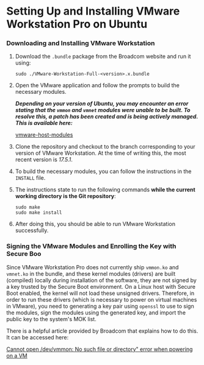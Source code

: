# Setting Up and Installing VMware Workstation Pro on Ubuntu

### Downloading and Installing VMware Workstation

1. Download the `.bundle` package from the Broadcom website and run it using:

    `sudo ./VMware-Workstation-Full-<version>.x.bundle`

2. Open the VMware application and follow the prompts to build the necessary modules.

    ***Depending on your version of Ubuntu, you may encounter an error stating that the `vmmon` and `vmnet` modules were unable to be built. To resolve this, a patch has been created and is being actively managed. This is available here:***

    [vmware-host-modules](https://github.com/mkubecek/vmware-host-modules)

1. Clone the repository and checkout to the branch corresponding to your version of VMware Workstation. At the time of writing this, the most recent version is *17.5.1*.

2. To build the necessary modules, you can follow the instructions in the `INSTALL` file.

3. The instructions state to run the following commands **while the current working directory is the Git repository**:
   
    ```
    sudo make
    sudo make install
    ```
4. After doing this, you should be able to run VMware Workstation successfully.

### Signing the VMware Modules and Enrolling the Key with Secure Boo

Since VMware Workstation Pro does not currently ship `vmmon.ko` and `vmnet.ko` in the bundle, and these kernel modules (drivers) are built (compiled) locally during installation of the software, they are not signed by a key trusted by the Secure Boot environment. On a Linux host with Secure Boot enabled, the kernel will not load these unsigned drivers. Therefore, in order to run these drivers (which is necessary to power on virtual machines in VMware), you need to generating a key pair using `openssl` to use to sign the modules, sign the modules using the generated key, and import the public key to the system's MOK list.

There is a helpful article provided by Broadcom that explains how to do this. It can be accessed here:

[Cannot open /dev/vmmon: No such file or directory" error when powering on a VM
](https://knowledge.broadcom.com/external/article/315309/cannot-open-devvmmon-no-such-file-or-dir.html)
